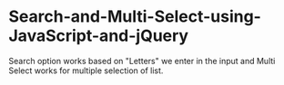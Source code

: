 # Search-and-Multi-Select-using-JavaScript-and-jQuery
Search option works based on "Letters" we enter in the input and Multi Select works for multiple selection of list.
